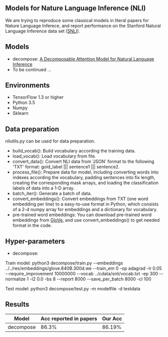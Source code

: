 ## Models for Nature Language Inference (NLI)

We are trying to reproduce some classical models in literal papers for Nature Language Inferece, and report performance on the Stanford Natural Language Inference data set ([SNLI](https://nlp.stanford.edu/projects/snli/)). 

## Models
- decompose: [A Decomposable Attention Model for Natural Language Inference](http://www.aclweb.org/anthology/D16-1244)
- To be continued ...

## Environments
- TensorFlow 1.3 or higher
- Python 3.5
- Numpy
- Sklearn

## Data preparation
nliutils.py can be used for data preparation.
- build_vocab(): Build vocabulary according the training data.
- load_vocab(): Load vocabulary from file.
- convert_data(): Convert NLI data from 'JSON' format to the following 'TXT' format: gold_label ||| sentence1 ||| sentence2.
- process_file(): Prepare data for model, including converting words into indexes according the vocabulary, padding sentences into fix length, creating the corresponding mask arrays, and loading the classification labels of data into a 1-D array.
- batch_iter(): Generate a batch of data.
- convert_embeddings(): Convert embeddings from TXT (one word embedding per line) to a easy-to-use format in Python, which consists of a 2-d numpy array for embeddings and a dictionary for vocabulary.
- pre-trained word embeddings: You can download pre-trained word embeddings from [GloVe](https://nlp.stanford.edu/projects/glove/), and use convert_embeddings() to get needed format in the code.

## Hyper-parameters
- decompose: 

Train model: python3 decompose/train.py --embeddings ../../res/embeddings/glove.840B.300d.we --train_em 0 -op adagrad -lr 0.05 --require_improvement 10000000 --vocab ../cdata/snli/vocab.txt -ep 300 --normalize 1 -l2 0.0 -bs 8 --report 8000 --save_per_batch 8000 -cl 100

Test model: python3 decompose/test.py -m modelfile -d testdata

## Results
Model          | Acc reported in papers  | Our Acc
------------   | -------------           | -------------
decompose      | 86.3%                   | 86.19%

